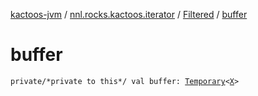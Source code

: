 [kactoos-jvm](../../index.md) / [nnl.rocks.kactoos.iterator](../index.md) / [Filtered](index.md) / [buffer](./buffer.md)

# buffer

`private/*private to this*/ val buffer: `[`Temporary`](../../nnl.rocks.kactoos.internal/-temporary/index.md)`<`[`X`](index.md#X)`>`